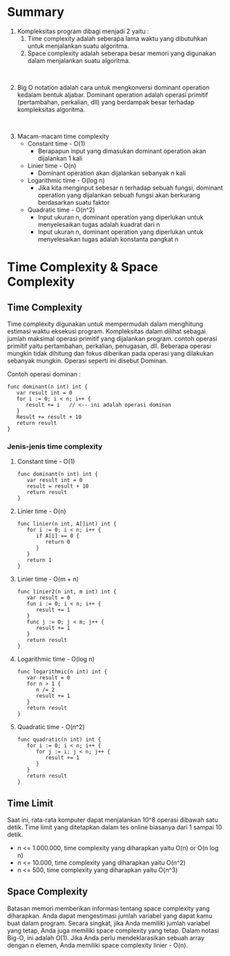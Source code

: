 # Summary

1. Kompleksitas program dibagi menjadi 2 yaitu :
   1. Time complexity adalah seberapa lama waktu yang dibutuhkan untuk menjalankan suatu algoritma. 
   2. Space complexity adalah seberapa besar memori yang digunakan dalam menjalankan suatu algoritma.
   
<br>

2. Big O notation adalah cara untuk mengkonversi dominant operation kedalam bentuk aljabar. Dominant operation adalah operasi primitif (pertambahan, perkalian, dll) yang berdampak besar terhadap kompleksitas algoritma.

<br>

3. Macam-macam time complexity
   * Constant time - O(1)
      * Berapapun input yang dimasukan dominant operation akan dijalankan 1 kali
   * Linier time - O(n)
      * Dominant operation akan dijalankan sebanyak n kali
   * Logarithmic time - O(log n)
      * Jika kita menginput sebesar n terhadap sebuah fungsi, dominant operation yang dijalankan sebuah fungsi akan berkurang berdasarkan suatu faktor 
   * Quadratic time - O(n^2)
      * Input ukuran n, dominant operation yang diperlukan untuk menyelesaikan tugas adalah kuadrat dari n
      * Input ukuran n, dominant operation yang diperlukan untuk menyelesaikan tugas adalah konstanta pangkat n

# Time Complexity & Space Complexity
## Time Complexity
Time complexity digunakan untuk mempermudah dalam menghitung estimasi waktu eksekusi program. Kompleksitas dalam dilihat sebagai jumlah maksimal operasi primitif yang dijalankan program. contoh operasi primitif yaitu pertambahan, perkalian, penugasan, dll. Beberapa operasi mungkin tidak dihitung dan fokus diberikan pada operasi yang dilakukan sebanyak mungkin. Operasi seperti ini disebut Dominan.

Contoh operasi dominan :
```
func dominant(n int) int {
   var result int = 0
   for i := 0; i < n; i++ {
      result += i   // <-- ini adalah operasi dominan
   }
   Result += result + 10
   return result
}
```

### Jenis-jenis time complexity
1. Constant time - O(1) 
   ```
   func dominant(n int) int {
      var result int = 0 
      result = result + 10
      return result 
   }
   ```
2. Linier time - O(n)
   ```
   func linier(n int, A[]int) int {
      for i := 0; i < n; i++ {
         if A[i] == 0 {
            return 0
         }
      }
      return 1
   }
3. Linier time - O(m + n)
   ```
   func linier2(n int, m int) int {
      var result = 0
      fun i := 0; i < n; i++ {
         result += 1
      }
      func j := 0; j < m; j++ {
         result += 1
      }
      return result
   }
   ```
4. Logarithmic time - O(log n)
   ```
   func logarithmic(n int) int {
      var result = 0
      for n > 1 {
         n /= 2
         result += 1
      }
      return result
   }
5. Quadratic time - O(n^2)
   ```
   func quadratic(n int) int {
      for i := 0; i < n; i++ {
         for j := i; j < n; j++ {
            result += 1
         }
      }
      return result
   }

## Time Limit
Saat ini, rata-rata komputer dapat menjalankan 10^8 operasi dibawah satu detik. Time limit yang ditetapkan dalam tes online biasanya dari 1 sampai 10 detik.
* n <= 1.000.000, time complexity yang diharapkan yaitu O(n) or O(n log n)
* n <= 10.000, time complexity yang diharapkan yaitu O(n^2)
* n <= 500, time complexity yang diharapkan yaitu O(n^3)

## Space Complexity
Batasan memori memberikan informasi tentang space complexity yang diharapkan. Anda dapat mengestimasi jumlah variabel yang dapat kamu buat dalam program. Secara singkat, jika Anda memiliki jumlah variabel yang tetap, Anda juga memiliki space complexity yang tetap. Dalam notasi Big-O, ini adalah O(1). Jika Anda perlu mendeklarasikan sebuah array dengan n elemen, Anda memiliki space complexity linier - O(n).